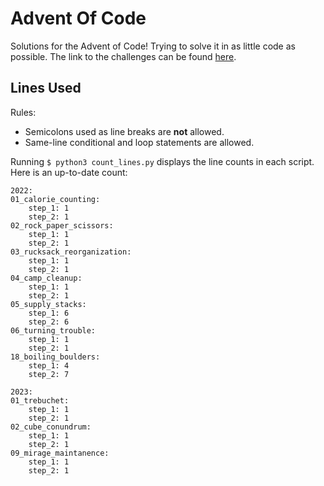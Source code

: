 # Advent Of Code
Solutions for the Advent of Code! Trying to solve it in as little code as possible. The link to the challenges can be found [here](www.adventofcode.com).

## Lines Used

Rules:
- Semicolons used as line breaks are **not** allowed.
- Same-line conditional and loop statements are allowed.

Running `$ python3 count_lines.py` displays the line counts in each script. Here is an up-to-date count:

```
2022:
01_calorie_counting:
    step_1: 1
    step_2: 1
02_rock_paper_scissors:
    step_1: 1
    step_2: 1
03_rucksack_reorganization:
    step_1: 1
    step_2: 1
04_camp_cleanup:
    step_1: 1
    step_2: 1
05_supply_stacks:
    step_1: 6
    step_2: 6
06_turning_trouble:
    step_1: 1
    step_2: 1
18_boiling_boulders:
    step_1: 4
    step_2: 7

2023:
01_trebuchet:
    step_1: 1
    step_2: 1
02_cube_conundrum:
    step_1: 1
    step_2: 1
09_mirage_maintanence:
    step_1: 1
    step_2: 1
```
